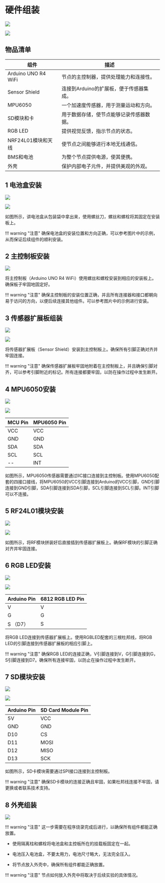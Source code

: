 # 硬件组装

![](node.jpg)

![](node-all.jpg)

## 物品清单

| 组件 | 描述 |
| --------- | ----------- |
| Arduino UNO R4 WiFi | 节点的主控制器，提供处理能力和连接性。 |
| Sensor Shield | 连接到Arduino的扩展板，便于传感器集成。 |
| MPU6050 | 一个加速度传感器，用于测量运动和方向。 |
| SD模块和卡 | 用于数据存储，使节点能够记录传感器数据。 |
| RGB LED | 提供视觉反馈，指示节点的状态。 |
| NRF24L01模块和天线 | 使节点之间能够进行本地无线通信。 |
| BMS和电池 | 为整个节点提供电源，使其便携。 |
| 外壳 | 保护内部电子元件，并提供美观的外观。 |

## 1 电池盒安装

![](battery-box.jpg)

![](battery-box-mounting.jpg)

如图所示，讲电池盒从包装袋中拿出来，使用螺丝刀，螺丝和螺栓将其固定在安装板上。

!!! warning "注意"
    确保电池盒的安装位置和方向正确，可以参考图片中的示例，从而保证后续组件的顺利安装。

## 2 主控制板安装

![](main-control.jpg)

将主控制板（Arduino UNO R4 WiFi）使用螺丝和螺栓安装到相应的安装板上。确保板子牢固地固定好。

!!! warning "注意"
    确保主控制板的安装位置正确，并且所有连接器和接口都朝向易于访问的方向，以便后续连接其他组件。可以参考图片中的示例进行安装。

## 3 传感器扩展板组装

![](shield-zh.png)

![](shield.jpg)

将传感器扩展板（Sensor Shield）安装到主控制板上。确保所有引脚正确对齐并牢固连接。

!!! warning "注意"
    确保传感器扩展板牢固地附着在主控制板上，并且确保引脚对齐，可以参考引脚附近的标记。所有连接都要牢固，以防在操作过程中发生断开。

## 4 MPU6050安装

![](mpu6050.jpg)

![](mpu6050-wiring.png)

| MCU Pin | MPU6050 Pin |
|----------|-------------|
| VCC      | VCC         |
| GND      | GND         |
| SDA      | SDA         |
| SCL      | SCL         |
| --       | INT         |

如图所示，MPU6050传感器需要通过IIC接口连接到主控制板。使用MPU6050配套的四接口接线，将MPU6050的VCC引脚连接到Arduino的VCC引脚，GND引脚连接到GND引脚，SDA引脚连接到SDA引脚，SCL引脚连接到SCL引脚。INT引脚可以不连接。

## 5 RF24L01模块安装

![](rf.jpg)

![](RF-wiring.png)

如图所示，将RF模块拼装好后直接插到传感器扩展板上。确保RF模块的引脚正确对齐并牢固连接。

## 6 RGB LED安装

![](rgbled.jpg)

![](rgbled-wiring.png)

| Arduino Pin | 6812 RGB LED Pin |
|-------------|------------------|
| V           | V                |
| G           | G                |
| S （D7）    | S                |

将RGB LED连接到传感器扩展板上。使用RGBLED配套的三根杜邦线，将RGB LED的引脚连接到传感器扩展板的相应引脚上。

!!! warning "注意"
    确保RGB LED的连接正确，V引脚连接到V，G引脚连接到G，S引脚连接到D7。确保所有连接牢固，以防止在操作过程中发生断开。

## 7 SD模块安装

![](sdcard.jpg)

![](sdcard-wiring.png)

| Arduino Pin | SD Card Module Pin |
|-------------|--------------------|
| 5V          | VCC                |
| GND         | GND                |
| D10         | CS                 |
| D11         | MOSI               |
| D12         | MISO               |
| D13         | SCK                |

如图所示，SD卡模块需要通过SPI接口连接到主控制板。

!!! warning "注意"
    确保SD卡模块的连接正确且牢固，如果杜邦线连接不牢固，请更换或者联系技术支持。

## 8 外壳组装

![](node-all.jpg)

!!! warning "注意"
    这一步需要在程序烧录完成后进行，以确保所有组件都能正确放置。

- 使用隔离柱和螺栓将电池盒和主控板所在的挂载板固定在一起。

- 电池压入电池盒，不要太用力，电池尺寸略大，无法完全压入。

- 将节点放入外壳中，确保所有组件都能正确放置。

!!! warning "注意"
    节点如何放入外壳中将取决于后续实验的具体情况。